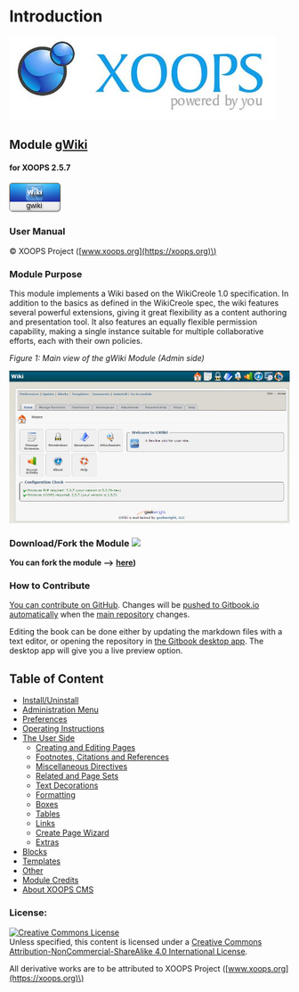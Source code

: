 # Introduction

![logoXoops.jpg](.gitbook/assets/logoxoops.jpg)

## Module [**gWiki**](https://github.com/geekwright/gwiki)

#### for XOOPS 2.5.7

![logoModule.png](.gitbook/assets/logomodule.png)

### User Manual

© XOOPS Project \([www.xoops.org](https://xoops.org)\)

### Module Purpose

This module implements a Wiki based on the WikiCreole 1.0 specification. In addition to the basics as defined in the WikiCreole spec, the wiki features several powerful extensions, giving it great flexibility as a content authoring and presentation tool. It also features an equally flexible permission capability, making a single instance suitable for multiple collaborative efforts, each with their own policies.

 _Figure 1: Main view of the gWiki Module \(Admin side\)_

![image001.png](.gitbook/assets/image001.jpg)

### Download/Fork the Module ![](https://xoops.org/images/forkit.png)

**You can fork the module --&gt;** [**here**](https://github.com/geekwright/gwiki)**\)**

### How to Contribute

[You can contribute on GitHub](https://github.com/XoopsDocs/gwiki-tutorial). Changes will be [pushed to Gitbook.io automatically](https://www.gitbook.com/book/xoops/gwiki-tutorial/activity) when the [main repository](https://github.com/XoopsDocs/gwiki-tutorial) changes.

Editing the book can be done either by updating the markdown files with a text editor, or opening the repository in [the Gitbook desktop app](https://github.com/GitbookIO/editor/blob/master/README.md). The desktop app will give you a live preview option.

## Table of Content

* [Install/Uninstall](install-uninstall.md)
* [Administration Menu](administration-menu.md)
* [Preferences](preferences.md)
* [Operating Instructions](operating-instructions.md)
* [The User Side](the-user-side/)
  * [Creating and Editing Pages](the-user-side/creating-and-editing-pages.md)
  * [Footnotes, Citations and References](the-user-side/footnotes-citations-and-references.md)
  * [Miscellaneous Directives](the-user-side/miscellaneous-directives.md)
  * [Related and Page Sets](the-user-side/related-and-page-sets.md)
  * [Text Decorations](the-user-side/text-decorations.md)
  * [Formatting](the-user-side/formatting.md)
  * [Boxes](the-user-side/boxes.md)
  * [Tables](the-user-side/tables.md)
  * [Links](the-user-side/links.md)
  * [Create Page Wizard ](the-user-side/create-page-wizard.md)
  * [Extras](the-user-side/extras.md)
* [Blocks](blocks.md)
* [Templates](templates.md)
* [Other](other.md) 
* [Module Credits](module-credits.md)
* [About XOOPS CMS](about-xoops-cms.md)

### License:

[![Creative Commons License](https://i.creativecommons.org/l/by-nc-sa/4.0/88x31.png)](http://creativecommons.org/licenses/by-nc-sa/4.0/)  
Unless specified, this content is licensed under a [Creative Commons Attribution-NonCommercial-ShareAlike 4.0 International License](http://creativecommons.org/licenses/by-nc-sa/4.0/).

All derivative works are to be attributed to XOOPS Project \([www.xoops.org](https://xoops.org)\)

